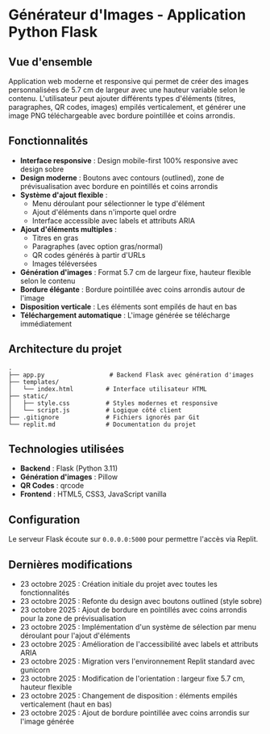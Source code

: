 # Générateur d'Images - Application Python Flask

## Vue d'ensemble
Application web moderne et responsive qui permet de créer des images personnalisées de 5.7 cm de largeur avec une hauteur variable selon le contenu. L'utilisateur peut ajouter différents types d'éléments (titres, paragraphes, QR codes, images) empilés verticalement, et générer une image PNG téléchargeable avec bordure pointillée et coins arrondis.

## Fonctionnalités
- **Interface responsive** : Design mobile-first 100% responsive avec design sobre
- **Design moderne** : Boutons avec contours (outlined), zone de prévisualisation avec bordure en pointillés et coins arrondis
- **Système d'ajout flexible** : 
  - Menu déroulant pour sélectionner le type d'élément
  - Ajout d'éléments dans n'importe quel ordre
  - Interface accessible avec labels et attributs ARIA
- **Ajout d'éléments multiples** :
  - Titres en gras
  - Paragraphes (avec option gras/normal)
  - QR codes générés à partir d'URLs
  - Images téléversées
- **Génération d'images** : Format 5.7 cm de largeur fixe, hauteur flexible selon le contenu
- **Bordure élégante** : Bordure pointillée avec coins arrondis autour de l'image
- **Disposition verticale** : Les éléments sont empilés de haut en bas
- **Téléchargement automatique** : L'image générée se télécharge immédiatement

## Architecture du projet
```
.
├── app.py                  # Backend Flask avec génération d'images
├── templates/
│   └── index.html         # Interface utilisateur HTML
├── static/
│   ├── style.css          # Styles modernes et responsive
│   └── script.js          # Logique côté client
├── .gitignore             # Fichiers ignorés par Git
└── replit.md              # Documentation du projet
```

## Technologies utilisées
- **Backend** : Flask (Python 3.11)
- **Génération d'images** : Pillow
- **QR Codes** : qrcode
- **Frontend** : HTML5, CSS3, JavaScript vanilla

## Configuration
Le serveur Flask écoute sur `0.0.0.0:5000` pour permettre l'accès via Replit.

## Dernières modifications
- 23 octobre 2025 : Création initiale du projet avec toutes les fonctionnalités
- 23 octobre 2025 : Refonte du design avec boutons outlined (style sobre)
- 23 octobre 2025 : Ajout de bordure en pointillés avec coins arrondis pour la zone de prévisualisation
- 23 octobre 2025 : Implémentation d'un système de sélection par menu déroulant pour l'ajout d'éléments
- 23 octobre 2025 : Amélioration de l'accessibilité avec labels et attributs ARIA
- 23 octobre 2025 : Migration vers l'environnement Replit standard avec gunicorn
- 23 octobre 2025 : Modification de l'orientation : largeur fixe 5.7 cm, hauteur flexible
- 23 octobre 2025 : Changement de disposition : éléments empilés verticalement (haut en bas)
- 23 octobre 2025 : Ajout de bordure pointillée avec coins arrondis sur l'image générée

